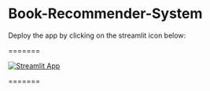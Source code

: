 # Book-Recommender-System

Deploy the app by clicking on the streamlit icon below:

=======

[![Streamlit App](https://static.streamlit.io/badges/streamlit_badge_black_white.svg)](https://swathibabu01-book-recommender-system-app-cr6oka.streamlit.app/)

=======

